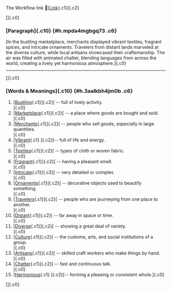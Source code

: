 The Workflow link
👏[[Link](https://www.google.com/url?q=http://www.google.com&sa=D&source=editors&ust=1759739010575702&usg=AOvVaw378HE3eQ2rwZHZH81eBvoU){.c1}]{.c2}

[]{.c0}

### [Paragraph]{.c10} {#h.mpda4mgbgq73 .c6}

[In the bustling marketplace, merchants displayed vibrant textiles,
fragrant spices, and intricate ornaments. Travelers from distant lands
marveled at the diverse culture, while local artisans showcased their
craftsmanship. The air was filled with animated chatter, blending
languages from across the world, creating a lively yet harmonious
atmosphere.]{.c0}

------------------------------------------------------------------------

[]{.c0}

### [Words & Meanings]{.c10} {#h.3aalkbh4jm0b .c6}

1.  [[Bustling](https://www.google.com/url?q=http://www.google.com&sa=D&source=editors&ust=1759739010576354&usg=AOvVaw19mCrWSG2IcrPY2phZxJqx){.c1}]{.c2}[ --
    full of lively activity.\
    ]{.c0}
2.  [[Marketplace](https://www.google.com/url?q=http://www.google.com&sa=D&source=editors&ust=1759739010576468&usg=AOvVaw2vrEIeYtuBgtjPwaXCkytL){.c1}]{.c2}[ --
    a place where goods are bought and sold.\
    ]{.c0}
3.  [[Merchants](https://www.google.com/url?q=http://www.google.com&sa=D&source=editors&ust=1759739010576593&usg=AOvVaw01t5mRiL9PwTVDibO5wXE2){.c1}]{.c2}[ --
    people who sell goods, especially in large quantities.\
    ]{.c0}
4.  [[Vibrant](https://www.google.com/url?q=http://www.google.com&sa=D&source=editors&ust=1759739010576710&usg=AOvVaw0gaiO0ZyR84-Htu4FPqiQk){.c1}
    ]{.c2}[-- full of life and energy.\
    ]{.c0}
5.  [[Textiles](https://www.google.com/url?q=http://www.google.com&sa=D&source=editors&ust=1759739010576796&usg=AOvVaw2HjzpfAsfvipbxTVK9wJ7j){.c1}]{.c2}[ --
    types of cloth or woven fabric.\
    ]{.c0}
6.  [[Fragrant](https://www.google.com/url?q=http://www.google.com&sa=D&source=editors&ust=1759739010576888&usg=AOvVaw2EL-ryQwzKYgekjN0lm3uu){.c1}]{.c2}[ --
    having a pleasant smell.\
    ]{.c0}
7.  [[Intricate](https://www.google.com/url?q=http://www.google.com&sa=D&source=editors&ust=1759739010576976&usg=AOvVaw1Oajoybev5YtrCV_Jukd9H){.c1}]{.c2}[ --
    very detailed or complex.\
    ]{.c0}
8.  [[Ornaments](https://www.google.com/url?q=http://www.google.com&sa=D&source=editors&ust=1759739010577064&usg=AOvVaw3RgDvkq1Skwov5fpGtsPHb){.c1}]{.c2}[ --
    decorative objects used to beautify something.\
    ]{.c0}
9.  [[Travelers](https://www.google.com/url?q=http://www.google.com&sa=D&source=editors&ust=1759739010577167&usg=AOvVaw2hNP0H_qZrFi0vHcqn2QlQ){.c1}]{.c2}[ --
    people who are journeying from one place to another.\
    ]{.c0}
10. [[Distant](https://www.google.com/url?q=http://www.google.com&sa=D&source=editors&ust=1759739010577276&usg=AOvVaw3CZqphXp4UPuNJ6TLzNEXt){.c1}]{.c2}[ --
    far away in space or time.\
    ]{.c0}
11. [[Diverse](https://www.google.com/url?q=http://www.google.com&sa=D&source=editors&ust=1759739010577368&usg=AOvVaw3NFAKcrcpN0Z5AZ-4P9-ne){.c1}]{.c2}[ --
    showing a great deal of variety.\
    ]{.c0}
12. [[Culture](https://www.google.com/url?q=http://www.google.com&sa=D&source=editors&ust=1759739010577462&usg=AOvVaw0hpUlFKv-7jJETKJE0j2av){.c1}]{.c2}[ --
    the customs, arts, and social institutions of a group.\
    ]{.c0}
13. [[Artisans](https://www.google.com/url?q=http://www.google.com&sa=D&source=editors&ust=1759739010577567&usg=AOvVaw3l7GdrmOUQgYIJz21V4b70){.c1}]{.c2}[ --
    skilled craft workers who make things by hand.\
    ]{.c0}
14. [[Chatter](https://www.google.com/url?q=http://www.google.com&sa=D&source=editors&ust=1759739010577681&usg=AOvVaw3-wzwynDVuWQi7QBBo_JV_){.c1}]{.c2}[ --
    fast and continuous talk.\
    ]{.c0}
15. [[Harmonious](https://www.google.com/url?q=http://www.google.com&sa=D&source=editors&ust=1759739010577831&usg=AOvVaw1qpcb3MURe5unPU81_GT7y){.c1}
    ]{.c2}[-- forming a pleasing or consistent whole.]{.c0}

[]{.c0}
